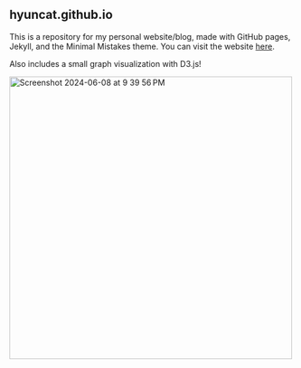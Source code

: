 ## hyuncat.github.io
This is a repository for my personal website/blog, made with GitHub pages, Jekyll, and the Minimal Mistakes theme.
You can visit the website [here](https://hyuncat.github.io).

Also includes a small graph visualization with D3.js!

<img width="500" alt="Screenshot 2024-06-08 at 9 39 56 PM" src="https://github.com/hyuncat/hyuncat.github.io/assets/114366569/b33a92f6-fe10-4ee4-b9c3-6543734b55f9">
